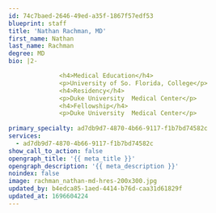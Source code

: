 ```yaml
---
id: 74c7baed-2646-49ed-a35f-1867f57edf53
blueprint: staff
title: 'Nathan Rachman, MD'
first_name: Nathan
last_name: Rachman
degree: MD
bio: |2-

              <h4>Medical Education</h4>
              <p>University of So. Florida, College</p>
              <h4>Residency</h4>
              <p>Duke University  Medical Center</p>
              <h4>Fellowship</h4>
              <p>Duke University  Medical Center</p>
          
primary_specialty: ad7db9d7-4870-4b66-9117-f1b7bd74582c
services:
  - ad7db9d7-4870-4b66-9117-f1b7bd74582c
show_call_to_action: false
opengraph_title: '{{ meta_title }}'
opengraph_description: '{{ meta_description }}'
noindex: false
image: rachman_nathan-md-hres-200x300.jpg
updated_by: b4edca85-1aed-4414-b76d-caa31d61829f
updated_at: 1696604224
---
```

